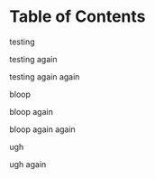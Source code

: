# Table of Contents

testing
 
testing again

testing again again

bloop

bloop again

bloop again again

ugh

ugh again
